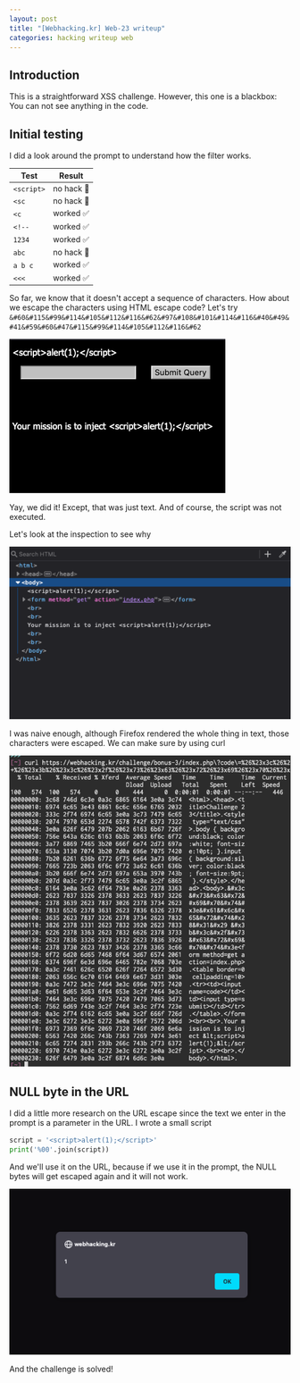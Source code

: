 ```yaml
---
layout: post
title: "[Webhacking.kr] Web-23 writeup"
categories: hacking writeup web
---
```


## Introduction

This is a straightforward XSS challenge. However, this one is a blackbox: You can not see anything in the code.

## Initial testing

I did a look around the prompt to understand how the filter works.

| Test       | Result     |
| ---------- | ---------- |
| `<script>` | no hack 🚫 |
| `<sc`      | no hack 🚫 |
| `<c`       | worked ✅  |
| `<!--`     | worked ✅  |
| `1234`     | worked ✅  |
| `abc`      | no hack 🚫 |
| `a b c`    | worked ✅  |
| `<<<`      | worked ✅  |

So far, we know that it doesn't accept a sequence of characters. How about we escape the characters using HTML escape code?
Let's try
`&#60&#115&#99&#114&#105&#112&#116&#62&#97&#108&#101&#114&#116&#40&#49&#41&#59&#60&#47&#115&#99&#114&#105&#112&#116&#62`

![Test1](/assets/images/web-23/test1.png)

Yay, we did it! Except, that was just text. And of course, the script was not executed.

Let's look at the inspection to see why

![Test1 Inspection](/assets/images/web-23/test1_inspect.png)

I was naive enough, although Firefox rendered the whole thing in text, those characters were escaped. We can make sure by using curl

![Test1 Curl](/assets/images/web-23/test1_curl.png)

## NULL byte in the URL

I did a little more research on the URL escape since the text we enter in the prompt is a parameter in the URL.
I wrote a small script

```python
script = '<script>alert(1);</script>'
print('%00'.join(script))
```

And we'll use it on the URL, because if we use it in the prompt, the NULL bytes will get escaped again and it will not work.

![Pwned](/assets/images/web-23/pwned.png)

And the challenge is solved!
